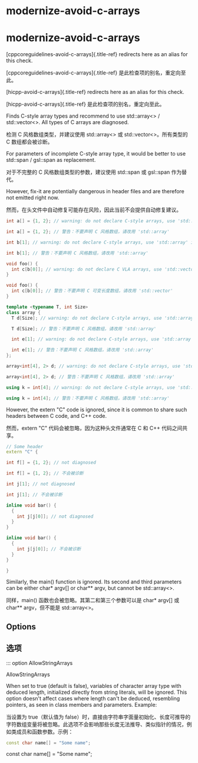 # modernize-avoid-c-arrays

# modernize-avoid-c-arrays

[cppcoreguidelines-avoid-c-arrays]{.title-ref} redirects here as an alias for this check.

[cppcoreguidelines-avoid-c-arrays]{.title-ref} 是此检查项的别名，重定向至此。

[hicpp-avoid-c-arrays]{.title-ref} redirects here as an alias for this check.

[hicpp-avoid-c-arrays]{.title-ref} 是此检查项的别名，重定向至此。

Finds C-style array types and recommend to use std::array<> / std::vector<>. All types of C arrays are diagnosed.

检测 C 风格数组类型，并建议使用 std::array<> 或 std::vector<>。所有类型的 C 数组都会被诊断。

For parameters of incomplete C-style array type, it would be better to use std::span / gsl::span as replacement.

对于不完整的 C 风格数组类型的参数，建议使用 std::span 或 gsl::span 作为替代。

However, fix-it are potentially dangerous in header files and are therefore not emitted right now.

然而，在头文件中自动修复可能存在风险，因此当前不会提供自动修复建议。

```c++
int a[] = {1, 2}; // warning: do not declare C-style arrays, use 'std::array' instead

int a[] = {1, 2}; // 警告：不要声明 C 风格数组，请改用 'std::array'

int b[1]; // warning: do not declare C-style arrays, use 'std::array' instead

int b[1]; // 警告：不要声明 C 风格数组，请改用 'std::array'

void foo() {
  int c[b[0]]; // warning: do not declare C VLA arrays, use 'std::vector' instead
}

void foo() {
  int c[b[0]]; // 警告：不要声明 C 可变长度数组，请改用 'std::vector'
}

template <typename T, int Size>
class array {
  T d[Size]; // warning: do not declare C-style arrays, use 'std::array' instead

  T d[Size]; // 警告：不要声明 C 风格数组，请改用 'std::array'

  int e[1]; // warning: do not declare C-style arrays, use 'std::array' instead

  int e[1]; // 警告：不要声明 C 风格数组，请改用 'std::array'
};

array<int[4], 2> d; // warning: do not declare C-style arrays, use 'std::array' instead

array<int[4], 2> d; // 警告：不要声明 C 风格数组，请改用 'std::array'

using k = int[4]; // warning: do not declare C-style arrays, use 'std::array' instead

using k = int[4]; // 警告：不要声明 C 风格数组，请改用 'std::array'
```

However, the extern "C" code is ignored, since it is common to share such headers between C code, and C++ code.

然而，extern "C" 代码会被忽略，因为这种头文件通常在 C 和 C++ 代码之间共享。

```c++
// Some header
extern "C" {

int f[] = {1, 2}; // not diagnosed

int f[] = {1, 2}; // 不会被诊断

int j[1]; // not diagnosed

int j[1]; // 不会被诊断

inline void bar() {
  {
    int j[j[0]]; // not diagnosed
  }
}

inline void bar() {
  {
    int j[j[0]]; // 不会被诊断
  }
}

}
```

Similarly, the main() function is ignored. Its second and third parameters can be either char\* argv[] or char\*\* argv, but cannot be std::array<>.

同样，main() 函数也会被忽略。其第二和第三个参数可以是 char\* argv[] 或 char\*\* argv，但不能是 std::array<>。

## Options

## 选项

::: option
AllowStringArrays

AllowStringArrays

When set to true (default is false), variables of character array type with deduced length, initialized directly from string literals, will be ignored. This option doesn't affect cases where length can't be deduced, resembling pointers, as seen in class members and parameters. Example:

当设置为 true（默认值为 false）时，直接由字符串字面量初始化、长度可推导的字符数组变量将被忽略。此选项不会影响那些长度无法推导、类似指针的情况，例如类成员和函数参数。示例：

```c++
const char name[] = "Some name";
```

const char name[] = "Some name";

```

```
